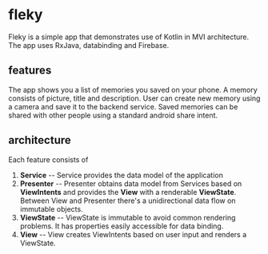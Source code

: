 # fleky
Fleky is a simple app that demonstrates use of Kotlin in MVI architecture. The app uses RxJava, databinding and Firebase.

## features
The app shows you a list of memories you saved on your phone. A memory consists of picture, title and description. User can create new memory using a camera and save it to the backend service. Saved memories can be shared with other people using a standard android share intent.

## architecture
Each feature consists of

1. **Service** -- Service provides the data model of the application
2. **Presenter** -- Presenter obtains data model from Services based on **ViewIntents** and provides the **View** with a renderable **ViewState**. Between View and Presenter there's a unidirectional data flow on immutable objects.
3. **ViewState** -- ViewState is immutable to avoid common rendering problems. It has properties easily accessible for data binding.
4. **View** -- View creates ViewIntents based on user input and renders a ViewState.


